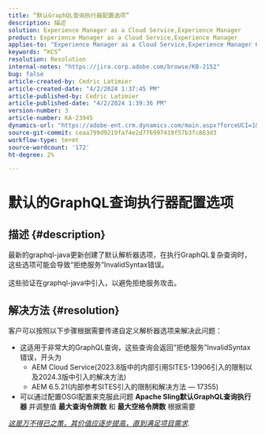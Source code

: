 ```yaml
---
title: “默认GraphQL查询执行器配置选项”
description: 描述
solution: Experience Manager as a Cloud Service,Experience Manager
product: Experience Manager as a Cloud Service,Experience Manager
applies-to: "Experience Manager as a Cloud Service,Experience Manager 6.5"
keywords: “KCS”
resolution: Resolution
internal-notes: "https://jira.corp.adobe.com/browse/KB-2152"
bug: false
article-created-by: Cedric Latimier
article-created-date: "4/2/2024 1:37:45 PM"
article-published-by: Cedric Latimier
article-published-date: "4/2/2024 1:39:36 PM"
version-number: 3
article-number: KA-23945
dynamics-url: "https://adobe-ent.crm.dynamics.com/main.aspx?forceUCI=1&pagetype=entityrecord&etn=knowledgearticle&id=6a2ee22e-f6f0-ee11-904b-000d3a3110f0"
source-git-commit: ceaa799d9219fa74e2d776997419f57b3fc863d3
workflow-type: tm+mt
source-wordcount: '172'
ht-degree: 2%

---
```


# 默认的GraphQL查询执行器配置选项

## 描述 {#description}

最新的graphql-java更新创建了默认解析器选项，在执行GraphQL复杂查询时，这些选项可能会导致“拒绝服务”InvalidSyntax错误。 <br><br>这些验证在graphql-java中引入，以避免拒绝服务攻击。 

## 解决方法 {#resolution}


客户可以按照以下步骤根据需要传递自定义解析器选项来解决此问题：

- 这适用于非常大的GraphQL查询，这些查询会返回“拒绝服务”InvalidSyntax错误，开头为
   - AEM Cloud Service(2023.8版中的内部引用SITES-13906引入的限制以及2024.3版中引入的解决方法)
   - AEM 6.5.21(内部参考SITES引入的限制和解决方法 — 17355)
- 可以通过配置OSGI配置来克服此问题 <b>Apache Sling默认GraphQL查询执行器</b> 并调整值 <b>最大查询令牌数</b> 和 <b>最大空格令牌数</b> 根据需要


*<u>这是万不得已之策，其价值应逐步提高，直到满足项目需求</u>*.
